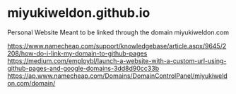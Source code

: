 # miyukiweldon.github.io

Personal Website 
Meant to be linked through the domain miyukiweldon.com

https://www.namecheap.com/support/knowledgebase/article.aspx/9645/2208/how-do-i-link-my-domain-to-github-pages
https://medium.com/employbl/launch-a-website-with-a-custom-url-using-github-pages-and-google-domains-3dd8d90cc33b
https://ap.www.namecheap.com/Domains/DomainControlPanel/miyukiweldon.com/domain/
